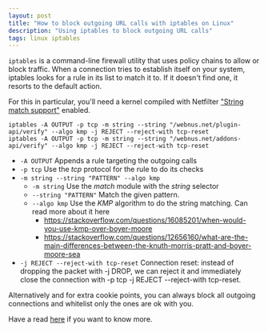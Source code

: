 ```yaml
---
layout: post
title: "How to block outgoing URL calls with iptables on Linux"
description: "Using iptables to block outgoing URL calls"
tags: linux iptables 
---
```


`iptables` is a command-line firewall utility that uses policy chains to allow or block traffic. When a connection tries to establish itself on your system, iptables looks for a rule in its list to match it to. If it doesn't find one, it resorts to the default action.

For this in particular, you'll need a kernel compiled with Netfilter ["String match support"](https://unix.stackexchange.com/questions/404482/) enabled.

```
iptables -A OUTPUT -p tcp -m string --string "/webnus.net/plugin-api/verify" --algo kmp -j REJECT --reject-with tcp-reset
iptables -A OUTPUT -p tcp -m string --string "/webnus.net/addons-api/verify" --algo kmp -j REJECT --reject-with tcp-reset
```

* `-A OUTPUT` Appends a rule targeting the outgoing calls
* `-p tcp` Use the *tcp* protocol for the rule to do its checks
* `-m string --string "PATTERN" --algo kmp`
    * `-m string` Use the *match* module with the *string* selector
    * `--string "PATTERN"` Match the given pattern.
    * `--algo kmp` Use the *KMP* algorithm to do the string matching. Can read more about it here
        * https://stackoverflow.com/questions/16085201/when-would-you-use-kmp-over-boyer-moore
        * https://stackoverflow.com/questions/12656160/what-are-the-main-differences-between-the-knuth-morris-pratt-and-boyer-moore-sea
* `-j REJECT --reject-with tcp-reset` Connection reset: instead of dropping the packet with -j DROP, we can reject it and immediately close the connection with -p tcp -j REJECT --reject-with tcp-reset.

Alternatively and for extra cookie points, you can always block all outgoing connections and whitelist
only the ones are ok with you.

Have a read [here](https://askubuntu.com/questions/909984/how-to-fix-iptables-if-i-have-blocked-all-incoming-and-outgoing-connections) if you want to know more.
